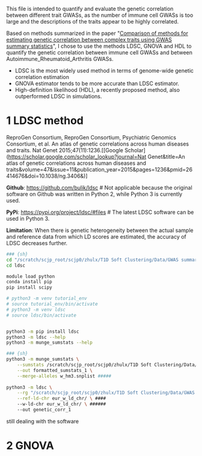 This file is intended to quantify and evaluate the genetic correlation between different trait GWASs, as the number of immune cell GWASs is too large and the descriptions of the traits appear to be highly correlated.

Based on methods summarized in the paper "[Comparison of methods for estimating genetic correlation between complex traits using GWAS summary statistics](https://pmc.ncbi.nlm.nih.gov/articles/PMC8425307)", I chose to use the methods LDSC, GNOVA and HDL to quantify the genetic correlation between immune cell GWASs and between Autoimmune_Rheumatoid_Arthritis GWASs.

- LDSC is the most widely used method in terms of genome-wide genetic correlation estimation
- GNOVA estimator tends to be more accurate than LDSC estimator.
- High-definition likelihood (HDL), a recently proposed method, also outperformed LDSC in simulations. 

# 1 LDSC method

ReproGen Consortium, ReproGen Consortium, Psychiatric Genomics Consortium, et al. An atlas of genetic correlations across human diseases and traits. Nat Genet 2015;47(11):1236.[[Google Scholar](https://scholar.google.com/scholar_lookup?journal=Nat Genet&title=An atlas of genetic correlations across human diseases and traits&volume=47&issue=11&publication_year=2015&pages=1236&pmid=26414676&doi=10.1038/ng.3406&)]

**Github**: https://github.com/bulik/ldsc # Not applicable because the original software on Github was written in Python 2, while Python 3 is currently used. 

**PyPi**: https://pypi.org/project/ldsc/#files # The latest LDSC software can be used in Python 3.

**Limitation**:  When there is genetic heterogeneity between the actual sample and reference data from which LD scores are estimated, the accuracy of LDSC decreases further.

```sh
### {sh}
cd "/scratch/scjp_root/scjp0/zhulx/T1D Soft Clustering/Data/GWAS summary stats/Genetic Corr/software"
cd ldsc

module load python
conda install pip
pip install scipy

# python3 -m venv tutorial_env
# source tutorial_env/bin/activate
# python3 -m venv ldsc
# source ldsc/bin/activate


python3 -m pip install ldsc
python3 -m ldsc --help 
python3 -m munge_sumstats --help 
```

```sh
### {sh}
python3 -m munge_sumstats \
    --sumstats /scratch/scjp_root/scjp0/zhulx/T1D Soft Clustering/Data/GWAS summary stats/Original Data/Immune_Cell_1_32929287-GCST90001391-EFO_0007937.h.tsv.gz \
    --out formatted_sumstats_1 \
    --merge-alleles w_hm3.snplist #####
    
python3 -m ldsc \
    --rg "/scratch/scjp_root/scjp0/zhulx/T1D Soft Clustering/Data/GWAS summary stats/Original Data/Immune_Cell_1_32929287-GCST90001391-EFO_0007937.h.tsv.gz","/scratch/scjp_root/scjp0/zhulx/T1D Soft Clustering/Data/GWAS summary stats/Original Data/Immune_Cell_10_32929287-GCST90001400-EFO_0007937.h.tsv.gz" \
    --ref-ld-chr eur_w_ld_chr/ \ ####
    --w-ld-chr eur_w_ld_chr/ \ ######
    --out genetic_corr_1
```

still dealing with the software

# 2 GNOVA